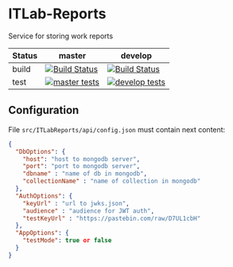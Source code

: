 # ITLab-Reports
Service for storing work reports

Status | master | develop
---|---|---
build | [![Build Status](https://dev.azure.com/rtuitlab/RTU%20IT%20Lab/_apis/build/status/ITLab-Reports?branchName=master)](https://dev.azure.com/rtuitlab/RTU%20IT%20Lab/_build/latest?definitionId=77&branchName=master) | [![Build Status](https://dev.azure.com/rtuitlab/RTU%20IT%20Lab/_apis/build/status/ITLab-Reports?branchName=develop)](https://dev.azure.com/rtuitlab/RTU%20IT%20Lab/_build/latest?definitionId=77&branchName=develop)
test | [![master tests](https://img.shields.io/azure-devops/tests/RTUITLab/RTU%20IT%20Lab/77/master?label=%20&style=plastic)](https://dev.azure.com/rtuitlab/RTU%20IT%20Lab/_build/latest?definitionId=77&branchName=master) | [![develop tests](https://img.shields.io/azure-devops/tests/RTUITLab/RTU%20IT%20Lab/77/develop?label=%20&style=plastic)](https://dev.azure.com/rtuitlab/RTU%20IT%20Lab/_build/latest?definitionId=77&branchName=develop)

## Configuration

File ```src/ITLabReports/api/config.json``` must contain next content:

```json
{
  "DbOptions": {
    "host": "host to mongodb server",
    "port": "port to mongodb server",
    "dbname" : "name of db in mongodb",
    "collectionName" : "name of collection in mongodb"
  },
  "AuthOptions": {
    "keyUrl" : "url to jwks.json",
    "audience" : "audience for JWT auth",
    "testKeyUrl" : "https://pastebin.com/raw/D7UL1cbH"
  },
  "AppOptions": {
    "testMode": true or false 
  }
}

```